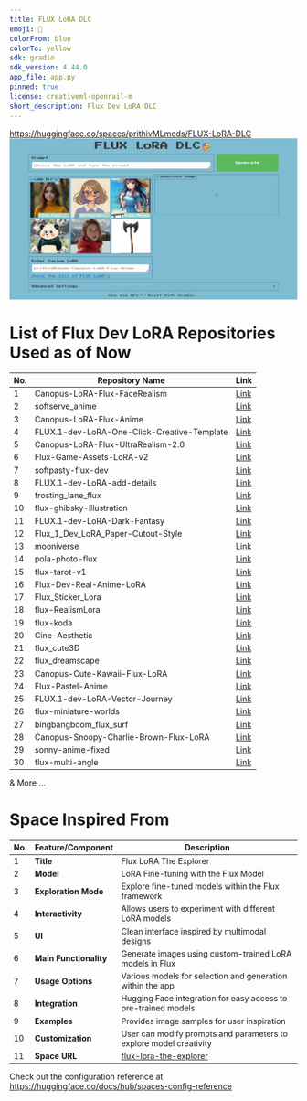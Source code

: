 ```yaml
---
title: FLUX LoRA DLC
emoji: 🥳
colorFrom: blue
colorTo: yellow
sdk: gradio
sdk_version: 4.44.0
app_file: app.py
pinned: true
license: creativeml-openrail-m
short_description: Flux Dev LoRA DLC
---
```

https://huggingface.co/spaces/prithivMLmods/FLUX-LoRA-DLC
![img](assets/3.png)

# List of Flux Dev LoRA Repositories Used as of Now 

| No. | Repository Name | Link |
| --- | --------------- | ---- |
| 1   | Canopus-LoRA-Flux-FaceRealism | [Link](https://huggingface.co/prithivMLmods/Canopus-LoRA-Flux-FaceRealism) |
| 2   | softserve_anime | [Link](https://huggingface.co/alvdansen/softserve_anime) |
| 3   | Canopus-LoRA-Flux-Anime | [Link](https://huggingface.co/prithivMLmods/Canopus-LoRA-Flux-Anime) |
| 4   | FLUX.1-dev-LoRA-One-Click-Creative-Template | [Link](https://huggingface.co/Shakker-Labs/FLUX.1-dev-LoRA-One-Click-Creative-Template) |
| 5   | Canopus-LoRA-Flux-UltraRealism-2.0 | [Link](https://huggingface.co/prithivMLmods/Canopus-LoRA-Flux-UltraRealism-2.0) |
| 6   | Flux-Game-Assets-LoRA-v2 | [Link](https://huggingface.co/gokaygokay/Flux-Game-Assets-LoRA-v2) |
| 7   | softpasty-flux-dev | [Link](https://huggingface.co/alvdansen/softpasty-flux-dev) |
| 8   | FLUX.1-dev-LoRA-add-details | [Link](https://huggingface.co/Shakker-Labs/FLUX.1-dev-LoRA-add-details) |
| 9   | frosting_lane_flux | [Link](https://huggingface.co/alvdansen/frosting_lane_flux) |
| 10  | flux-ghibsky-illustration | [Link](https://huggingface.co/aleksa-codes/flux-ghibsky-illustration) |
| 11  | FLUX.1-dev-LoRA-Dark-Fantasy | [Link](https://huggingface.co/Shakker-Labs/FLUX.1-dev-LoRA-Dark-Fantasy) |
| 12  | Flux_1_Dev_LoRA_Paper-Cutout-Style | [Link](https://huggingface.co/Norod78/Flux_1_Dev_LoRA_Paper-Cutout-Style) |
| 13  | mooniverse | [Link](https://huggingface.co/alvdansen/mooniverse) |
| 14  | pola-photo-flux | [Link](https://huggingface.co/alvdansen/pola-photo-flux) |
| 15  | flux-tarot-v1 | [Link](https://huggingface.co/multimodalart/flux-tarot-v1) |
| 16  | Flux-Dev-Real-Anime-LoRA | [Link](https://huggingface.co/prithivMLmods/Flux-Dev-Real-Anime-LoRA) |
| 17  | Flux_Sticker_Lora | [Link](https://huggingface.co/diabolic6045/Flux_Sticker_Lora) |
| 18  | flux-RealismLora | [Link](https://huggingface.co/XLabs-AI/flux-RealismLora) |
| 19  | flux-koda | [Link](https://huggingface.co/alvdansen/flux-koda) |
| 20  | Cine-Aesthetic | [Link](https://huggingface.co/mgwr/Cine-Aesthetic) |
| 21  | flux_cute3D | [Link](https://huggingface.co/SebastianBodza/flux_cute3D) |
| 22  | flux_dreamscape | [Link](https://huggingface.co/bingbangboom/flux_dreamscape) |
| 23  | Canopus-Cute-Kawaii-Flux-LoRA | [Link](https://huggingface.co/prithivMLmods/Canopus-Cute-Kawaii-Flux-LoRA) |
| 24  | Flux-Pastel-Anime | [Link](https://huggingface.co/Raelina/Flux-Pastel-Anime) |
| 25  | FLUX.1-dev-LoRA-Vector-Journey | [Link](https://huggingface.co/Shakker-Labs/FLUX.1-dev-LoRA-Vector-Journey) |
| 26  | flux-miniature-worlds | [Link](https://huggingface.co/bingbangboom/flux-miniature-worlds) |
| 27  | bingbangboom_flux_surf | [Link](https://huggingface.co/glif-loradex-trainer/bingbangboom_flux_surf) |
| 28  | Canopus-Snoopy-Charlie-Brown-Flux-LoRA | [Link](https://huggingface.co/prithivMLmods/Canopus-Snoopy-Charlie-Brown-Flux-LoRA) |
| 29  | sonny-anime-fixed | [Link](https://huggingface.co/alvdansen/sonny-anime-fixed) |
| 30  | flux-multi-angle | [Link](https://huggingface.co/davisbro/flux-multi-angle) |

& More ...

# Space Inspired From

| No. | Feature/Component | Description |
| --- | ----------------- | ----------- |
| 1   | **Title**          | Flux LoRA The Explorer |
| 2   | **Model**          | LoRA Fine-tuning with the Flux Model |
| 3   | **Exploration Mode** | Explore fine-tuned models within the Flux framework |
| 4   | **Interactivity**  | Allows users to experiment with different LoRA models |
| 5   | **UI**             | Clean interface inspired by multimodal designs |
| 6   | **Main Functionality** | Generate images using custom-trained LoRA models in Flux |
| 7   | **Usage Options**  | Various models for selection and generation within the app |
| 8   | **Integration**    | Hugging Face integration for easy access to pre-trained models |
| 9   | **Examples**       | Provides image samples for user inspiration |
| 10  | **Customization**  | User can modify prompts and parameters to explore model creativity |
| 11  | **Space URL**      | [flux-lora-the-explorer](https://huggingface.co/spaces/multimodalart/flux-lora-the-explorer) |


Check out the configuration reference at https://huggingface.co/docs/hub/spaces-config-reference
